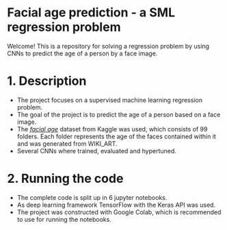 # Facial age prediction - a SML regression problem

Welcome! This is a repository for solving a regression problem by using CNNs to predict the age of a person by a face image.

# 1. Description
- The project focuses on a supervised machine learning regression problem. 
- The goal of the project is to predict the age of a person based on a face image.
- The [*facial age*](https://www.kaggle.com/datasets/frabbisw/facial-age) dataset from Kaggle was used, which consists of 99 folders. Each folder represents the age of the faces contained within it and was generated from WIKI_ART.
- Several CNNs where trained, evaluated and hypertuned.

# 2. Running the code
- The complete code is split up in 6 jupyter notebooks.
- As deep learning framework TensorFlow with the Keras API was used.
- The project was constructed with Google Colab, which is recommended to use for running the notebooks.
